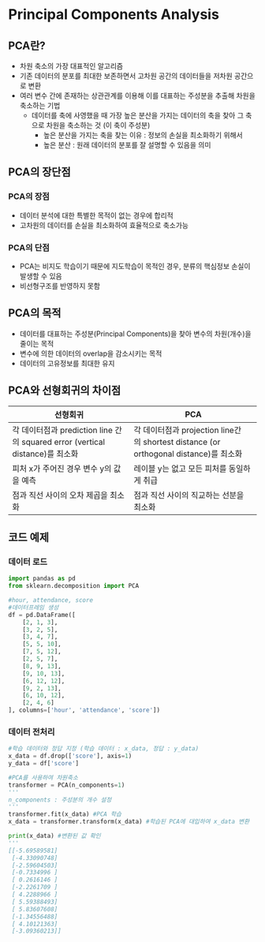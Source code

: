# Principal Components Analysis

## PCA란?

- 차원 축소의 가장 대표적인 알고리즘
- 기존 데이터의 분포를 최대한 보존하면서 고차원 공간의 데이터들을 저차원 공간으로 변환
- 여러 변수 간에 존재하는 상관관계를 이용해 이를 대표하는 주성분을 추출해 차원을 축소하는 기법
    - 데이터를 축에 사영했을 때 가장 높은 분산을 가지는 데이터의 축을 찾아 그 축으로 차원을 축소하는 것 (이 축이 주성분)
        - 높은 분산을 가지는 축을 찾는 이유 : 정보의 손실을 최소화하기 위해서
        - 높은 분산 : 원래 데이터의 분포를 잘 설명할 수 있음을 의미

## PCA의 장단점

### PCA의 장점

- 데이터 분석에 대한 특별한 목적이 없는 경우에 합리적
- 고차원의 데이터를 손실을 최소화하여 효율적으로 축소가능

### PCA의 단점

- PCA는 비지도 학습이기 때문에 지도학습이 목적인 경우, 분류의 핵심정보 손실이 발생할 수 있음
- 비선형구조를 반영하지 못함

## PCA의 목적

- 데이터를 대표하는 주성분(Principal Components)을 찾아 변수의 차원(개수)을 줄이는 목적
- 변수에 의한 데이터의 overlap을 감소시키는 목적
- 데이터의 고유정보를 최대한 유지

## PCA와 선형회귀의 차이점

| 선형회귀 | PCA |
| --- | --- |
| 각 데이터점과 prediction line 간의 squared error (vertical distance)를 최소화 | 각 데이터점과 projection line간의 shortest distance (or orthogonal distance)를 최소화 |
| 피처 x가 주어진 경우 변수 y의 값을 예측 | 레이블 y는 없고 모든 피처를 동일하게 취급 |
| 점과 직선 사이의 오차 제곱을 최소화 | 점과 직선 사이의 직교하는 선분을 최소화 |

## 코드 예제

### 데이터 로드

```python
import pandas as pd
from sklearn.decomposition import PCA

#hour, attendance, score
#데이터프레임 생성
df = pd.DataFrame([
    [2, 1, 3],
    [3, 2, 5],
    [3, 4, 7],
    [5, 5, 10],
    [7, 5, 12],
    [2, 5, 7],
    [8, 9, 13],
    [9, 10, 13],
    [6, 12, 12],
    [9, 2, 13],
    [6, 10, 12],
    [2, 4, 6]
], columns=['hour', 'attendance', 'score'])
```

### 데이터 전처리

```python
#학습 데이터와 정답 지정 (학습 데이터 : x_data, 정답 : y_data)
x_data = df.drop(['score'], axis=1) 
y_data = df['score']

#PCA를 사용하여 차원축소
transformer = PCA(n_components=1)
'''
n_components : 주성분의 개수 설정
'''
transformer.fit(x_data) #PCA 학습
x_data = transformer.transform(x_data) #학습된 PCA에 대입하여 x_data 변환

print(x_data) #변환된 값 확인
'''
[[-5.69589581]
 [-4.33090748]
 [-2.59604503]
 [-0.7334996 ]
 [ 0.2616146 ]
 [-2.2261709 ]
 [ 4.2288966 ]
 [ 5.59388493]
 [ 5.83607608]
 [-1.34556488]
 [ 4.10121363]
 [-3.09360213]]
```